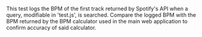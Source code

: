 This test logs the BPM of the first track returned by Spotify's API when a query, modifiable in 'test.js', is searched.
Compare the logged BPM with the BPM returned by the BPM calculator used in the main web application to confirm accuracy of said calculator.